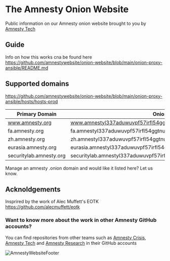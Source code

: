 # The Amnesty Onion Website
Public information on our Amnesty onion website brought to you by [Amnesty Tech](https://github.com/AmnestyTech)

## Guide 

Info on how this works cna be found here   
https://github.com/amnestywebsite/onion-website/blob/main/onion-proxy-ansible/README.md   


## Supported domains 

https://github.com/amnestywebsite/onion-website/blob/main/onion-proxy-ansible/hosts/hosts-prod   


| Primary Domain  | Onion Domain  |
|---|---|
| www.amnesty.org  | www.amnestyl337aduwuvpf57irfl54ggtnuera45ygcxzuftwxjvvmpuzqd.onion  |
| fa.amnesty.org  | fa.amnestyl337aduwuvpf57irfl54ggtnuera45ygcxzuftwxjvvmpuzqd.onion  |
| zh.amnesty.org  | zh.amnestyl337aduwuvpf57irfl54ggtnuera45ygcxzuftwxjvvmpuzqd.onion  |
| eurasia.amnesty.org  |  eurasia.amnestyl337aduwuvpf57irfl54ggtnuera45ygcxzuftwxjvvmpuzqd.onion |
| securitylab.amnesty.org  | securitylab.amnestyl337aduwuvpf57irfl54ggtnuera45ygcxzuftwxjvvmpuzqd.onion  |

Manage an amnesty .onion domain and would like it listed here? Let us know. 

## Acknoldgements 

Insprired by the work of Alec Muffett's EOTK https://github.com/alecmuffett/eotk 


### Want to know more about the work in other Amnesty GitHub accounts?

You can find repositories from other teams such as [Amnesty Crisis](https://github.com/amnesty-crisis-evidence-lab), [Amnesty Tech](https://github.com/AmnestyTech) and [Amnesty Research](https://github.com/amnestyresearch/) in their GitHub accounts

![AmnestyWebsiteFooter](https://github.com/amnestywebsite/.github-private/assets/37809410/ef5f7019-6291-4be9-a931-35d091c0cd1e)

